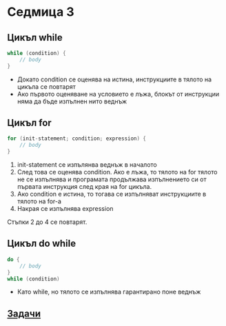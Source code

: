 # Седмица 3

## Цикъл while

```c++
while (condition) {
    // body
}
```

* Докато condition се оценява на истина, инструкциите в тялото на цикъла се повтарят
* Ако първото оценяване на условието е лъжа, блокът от инструкции няма да бъде изпълнен нито веднъж

## Цикъл for

```c++
for (init-statement; condition; expression) {
    // body
}
```

1. init-statement се изпълянва веднъж в началото
2. След това се оценява condition. Ако е лъжа, то тялото на for тялото не се изпълнява и програмата продължава изпълнението си от първата инструкция след края на for цикъла.
3. Ако condition е истина, то тогава се изпълняват инструкциите в тялото на for-a
4. Накрая се изпълнява expression

Стъпки 2 до 4 се повтарят.

## Цикъл do while

```c++
do {
	// body
}
while (condition)
```

* Като while, но тялото се изпълнява гарантирано поне веднъж

## [Задачи](tasks.md)